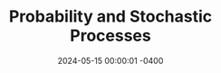 ---
title: "Probability and Stochastic Processes"
class_code: "ORF 309"
semester_name: "Spring 2024"
semester_order: 3
order: 2
downloads:
    - label: "ORF 309 Notes"
      url: "/downloads/ORF%20309%20Notes.pdf"
texts:
    - title: "Introduction to Probability Models"
      author: "Sheldon Ross"
    - title: "Fundamentals of Probability"
      author: "Saeed Ghahramani"
    - title: "First Course in Stochastic Processes"
      author: "Samuel Karlin and Howard Taylor"
    - title: "Markov Chains"
      author: "James Norris"
date: 2024-05-15 00:00:01 -0400
---